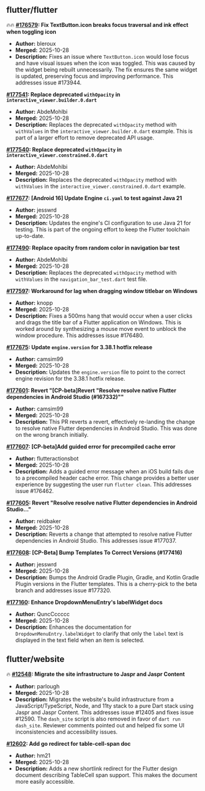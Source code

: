 ## flutter/flutter

🔥🔥 **[#176579](https://github.com/flutter/flutter/pull/176579): Fix TextButton.icon breaks focus traversal and ink effect when toggling icon**
  - **Author:** bleroux
  - **Merged:** 2025-10-28
  - **Description:** Fixes an issue where `TextButton.icon` would lose focus and have visual issues when the icon was toggled. This was caused by the widget being rebuilt unnecessarily. The fix ensures the same widget is updated, preserving focus and improving performance. This addresses issue #173944.

**[#177541](https://github.com/flutter/flutter/pull/177541): Replace deprecated `withOpacity` in `interactive_viewer.builder.0.dart`**
  - **Author:** AbdeMohlbi
  - **Merged:** 2025-10-28
  - **Description:** Replaces the deprecated `withOpacity` method with `withValues` in the `interactive_viewer.builder.0.dart` example. This is part of a larger effort to remove deprecated API usage.

**[#177540](https://github.com/flutter/flutter/pull/177540): Replace deprecated `withOpacity` in `interactive_viewer.constrained.0.dart`**
  - **Author:** AbdeMohlbi
  - **Merged:** 2025-10-28
  - **Description:** Replaces the deprecated `withOpacity` method with `withValues` in the `interactive_viewer.constrained.0.dart` example.

**[#177677](https://github.com/flutter/flutter/pull/177677): [Android 16] Update Engine `ci.yaml` to test against Java 21**
  - **Author:** jesswrd
  - **Merged:** 2025-10-28
  - **Description:** Updates the engine's CI configuration to use Java 21 for testing. This is part of the ongoing effort to keep the Flutter toolchain up-to-date.

**[#177490](https://github.com/flutter/flutter/pull/177490): Replace opacity from random color in navigation bar test**
  - **Author:** AbdeMohlbi
  - **Merged:** 2025-10-28
  - **Description:** Replaces the deprecated `withOpacity` method with `withValues` in the `navigation_bar_test.dart` test file.

**[#177597](https://github.com/flutter/flutter/pull/177597): Workaround for lag when dragging window titlebar on Windows**
  - **Author:** knopp
  - **Merged:** 2025-10-28
  - **Description:** Fixes a 500ms hang that would occur when a user clicks and drags the title bar of a Flutter application on Windows. This is worked around by synthesizing a mouse move event to unblock the window procedure. This addresses issue #176480.

**[#177675](https://github.com/flutter/flutter/pull/177675): Update `engine.version` for 3.38.1 hotfix release**
  - **Author:** camsim99
  - **Merged:** 2025-10-28
  - **Description:** Updates the `engine.version` file to point to the correct engine revision for the 3.38.1 hotfix release.

**[#177601](https://github.com/flutter/flutter/pull/177601): Revert "[CP-beta]Revert "Resolve resolve native Flutter dependencies in Android Studio (#167332)""**
  - **Author:** camsim99
  - **Merged:** 2025-10-28
  - **Description:** This PR reverts a revert, effectively re-landing the change to resolve native Flutter dependencies in Android Studio. This was done on the wrong branch initially.

**[#177607](https://github.com/flutter/flutter/pull/177607): [CP-beta]Add guided error for precompiled cache error**
  - **Author:** flutteractionsbot
  - **Merged:** 2025-10-28
  - **Description:** Adds a guided error message when an iOS build fails due to a precompiled header cache error. This change provides a better user experience by suggesting the user run `flutter clean`. This addresses issue #176462.

**[#177605](https://github.com/flutter/flutter/pull/177605): Revert "Resolve resolve native Flutter dependencies in Android Studio…"**
  - **Author:** reidbaker
  - **Merged:** 2025-10-28
  - **Description:** Reverts a change that attempted to resolve native Flutter dependencies in Android Studio. This addresses issue #177037.

**[#177608](https://github.com/flutter/flutter/pull/177608): [CP-Beta] Bump Templates To Correct Versions (#177416)**
  - **Author:** jesswrd
  - **Merged:** 2025-10-28
  - **Description:** Bumps the Android Gradle Plugin, Gradle, and Kotlin Gradle Plugin versions in the Flutter templates. This is a cherry-pick to the beta branch and addresses issue #177320.

**[#177160](https://github.com/flutter/flutter/pull/177160): Enhance DropdownMenuEntry's labelWidget docs**
  - **Author:** QuncCccccc
  - **Merged:** 2025-10-28
  - **Description:** Enhances the documentation for `DropdownMenuEntry.labelWidget` to clarify that only the `label` text is displayed in the text field when an item is selected.


## flutter/website

🔥 **[#12548](https://github.com/flutter/website/pull/12548): Migrate the site infrastructure to Jaspr and Jaspr Content**
  - **Author:** parlough
  - **Merged:** 2025-10-28
  - **Description:** Migrates the website's build infrastructure from a JavaScript/TypeScript, Node, and 11ty stack to a pure Dart stack using Jaspr and Jaspr Content. This addresses issue #12405 and fixes issue #12590. The `dash_site` script is also removed in favor of `dart run dash_site`. Reviewer comments pointed out and helped fix some UI inconsistencies and accessibility issues.

**[#12602](https://github.com/flutter/website/pull/12602): Add go redirect for table-cell-span doc**
  - **Author:** hm21
  - **Merged:** 2025-10-28
  - **Description:** Adds a new shortlink redirect for the Flutter design document describing TableCell span support. This makes the document more easily accessible.



